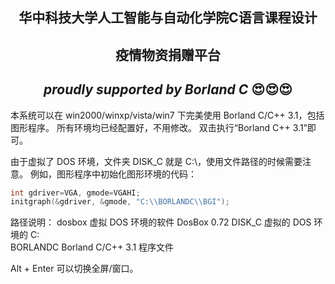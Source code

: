 ## <center>华中科技大学人工智能与自动化学院C语言课程设计</center>
## <center>疫情物资捐赠平台</center>
## <center>*proudly supported by Borland C* 😍😍😍</center>


本系统可以在 win2000/winxp/vista/win7 下完美使用 Borland C/C++ 3.1，包括图形程序。
所有环境均已经配置好，不用修改。
双击执行“Borland C++ 3.1”即可。

由于虚拟了 DOS 环境，文件夹 DISK_C 就是 C:\，使用文件路径的时候需要注意。
例如，图形程序中初始化图形环境的代码：

~~~c
int gdriver=VGA, gmode=VGAHI;
initgraph(&gdriver, &gmode, "C:\\BORLANDC\\BGI");
~~~

路径说明：
dosbox		虚拟 DOS 环境的软件 DosBox 0.72
DISK_C		虚拟的 DOS 环境的 C:\
BORLANDC	Borland C/C++ 3.1 程序文件

Alt + Enter 可以切换全屏/窗口。